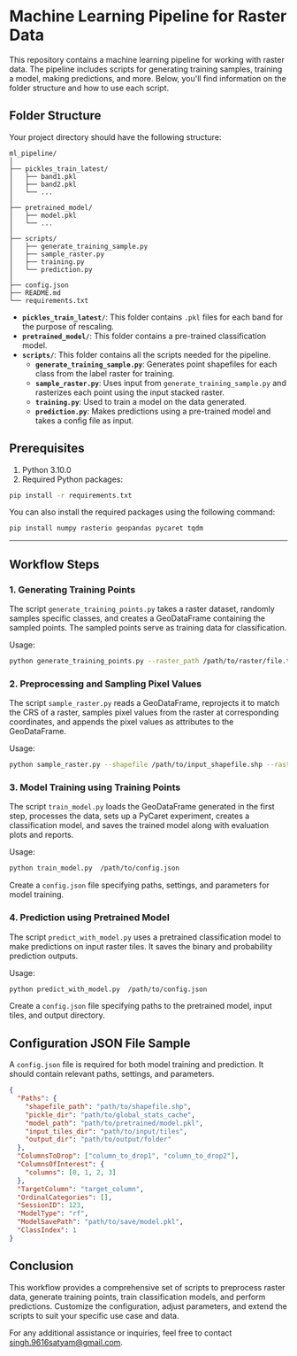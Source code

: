 # Machine Learning Pipeline for Raster Data

This repository contains a machine learning pipeline for working with raster data. The pipeline includes scripts for generating training samples, training a model, making predictions, and more. Below, you'll find information on the folder structure and how to use each script.

## Folder Structure

Your project directory should have the following structure:

```
ml_pipeline/
│
├── pickles_train_latest/
│   ├── band1.pkl
│   ├── band2.pkl
│   └── ...
│
├── pretrained_model/
│   ├── model.pkl
│   └── ...
│
├── scripts/
│   ├── generate_training_sample.py
│   ├── sample_raster.py
│   ├── training.py
│   └── prediction.py
│
├── config.json
├── README.md
└── requirements.txt
```

- **`pickles_train_latest/`**: This folder contains `.pkl` files for each band for the purpose of rescaling.
- **`pretrained_model/`**: This folder contains a pre-trained classification model.
- **`scripts/`**: This folder contains all the scripts needed for the pipeline.
  - **`generate_training_sample.py`**: Generates point shapefiles for each class from the label raster for training.
  - **`sample_raster.py`**: Uses input from `generate_training_sample.py` and rasterizes each point using the input stacked raster.
  - **`training.py`**: Used to train a model on the data generated.
  - **`prediction.py`**: Makes predictions using a pre-trained model and takes a config file as input.


## Prerequisites

1. Python 3.10.0
2. Required Python packages: 
```bash
pip install -r requirements.txt
```
You can also install the required packages using the following command:
```bash
pip install numpy rasterio geopandas pycaret tqdm
```
---

## Workflow Steps

### 1. Generating Training Points

The script `generate_training_points.py` takes a raster dataset, randomly samples specific classes, and creates a GeoDataFrame containing the sampled points. The sampled points serve as training data for classification.

Usage:
```bash
python generate_training_points.py --raster_path /path/to/raster/file.tif --num_samples 100 --target_classes 1 2 3 --export_path /path/to/export.shp
```

### 2. Preprocessing and Sampling Pixel Values

The script `sample_raster.py` reads a GeoDataFrame, reprojects it to match the CRS of a raster, samples pixel values from the raster at corresponding coordinates, and appends the pixel values as attributes to the GeoDataFrame.

Usage:
```bash
python sample_raster.py --shapefile /path/to/input_shapefile.shp --raster /path/to/raster/file.tif --output /path/to/output_shapefile.shp
```

### 3. Model Training using Training Points

The script `train_model.py` loads the GeoDataFrame generated in the first step, processes the data, sets up a PyCaret experiment, creates a classification model, and saves the trained model along with evaluation plots and reports.

Usage:
```bash
python train_model.py  /path/to/config.json
```

Create a `config.json` file specifying paths, settings, and parameters for model training.

### 4. Prediction using Pretrained Model

The script `predict_with_model.py` uses a pretrained classification model to make predictions on input raster tiles. It saves the binary and probability prediction outputs.

Usage:
```bash
python predict_with_model.py  /path/to/config.json
```

Create a `config.json` file specifying paths to the pretrained model, input tiles, and output directory.

## Configuration JSON File Sample

A `config.json` file is required for both model training and prediction. It should contain relevant paths, settings, and parameters.

```json
{
  "Paths": {
    "shapefile_path": "path/to/shapefile.shp",
    "pickle_dir": "path/to/global_stats_cache",
    "model_path": "path/to/pretrained/model.pkl",
    "input_tiles_dir": "path/to/input/tiles",
    "output_dir": "path/to/output/folder"
  },
  "ColumnsToDrop": ["column_to_drop1", "column_to_drop2"],
  "ColumnsOfInterest": {
    "columns": [0, 1, 2, 3]  
  },
  "TargetColumn": "target_column",
  "OrdinalCategories": [],
  "SessionID": 123,
  "ModelType": "rf",
  "ModelSavePath": "path/to/save/model.pkl",
  "ClassIndex": 1  
}
```

## Conclusion

This workflow provides a comprehensive set of scripts to preprocess raster data, generate training points, train classification models, and perform predictions. Customize the configuration, adjust parameters, and extend the scripts to suit your specific use case and data.

For any additional assistance or inquiries, feel free to contact singh.9616satyam@gmail.com.
